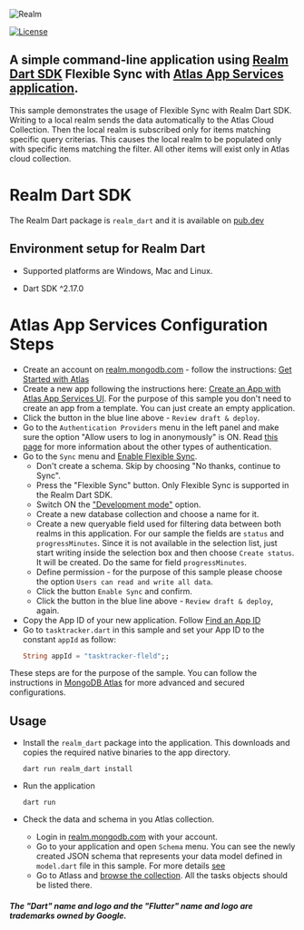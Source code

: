 ![Realm](https://github.com/realm/realm-dart/raw/master/logo.png)

[![License](https://img.shields.io/badge/License-Apache-blue.svg)](LICENSE)

## A simple command-line application using [Realm Dart SDK](https://www.mongodb.com/docs/realm/sdk/flutter/#dart-standalone-realm) Flexible Sync with [Atlas App Services application](https://www.mongodb.com/docs/atlas/app-services/).
This sample demonstrates the usage of Flexible Sync with Realm Dart SDK. 
Writing to a local realm sends the data automatically to the Atlas Cloud Collection.
Then the local realm is subscribed only for items matching specific query criterias.
This causes the local realm to be populated only with specific items matching the filter. 
All other items will exist only in Atlas cloud collection.

# Realm Dart SDK

The Realm Dart package is `realm_dart` and it is available on [pub.dev](https://pub.dev/packages/realm_dart)

## Environment setup for Realm Dart

* Supported platforms are Windows, Mac and Linux.

* Dart SDK ^2.17.0

# Atlas App Services Configuration Steps

* Create an account on [realm.mongodb.com](https://realm.mongodb.com) - follow the instructions: [Get Started with Atlas](https://www.mongodb.com/docs/atlas/getting-started)
* Create a new app following the instructions here: [Create an App with Atlas App Services UI](https://www.mongodb.com/docs/atlas/app-services/manage-apps/create/create-with-realm-ui).
    For the purpose of this sample you don't need to create an app from a template. You can just create an empty application.
* Click the button in the blue line above - `Review draft & deploy`.
* Go to the `Authentication Providers` menu in the left panel and make sure the option "Allow users to log in anonymously" is ON.
    Read [this page](https://www.mongodb.com/docs/atlas/app-services/authentication/providers/) for more information about the other types of authentication.
* Go to the `Sync` menu and [Enable Flexible Sync](https://www.mongodb.com/docs/atlas/app-services/sync/configure/enable-sync/#enable-flexible-sync).
    * Don't create a schema. Skip by choosing "No thanks, continue to Sync".
    * Press the "Flexible Sync" button. Only Flexible Sync is supported in the Realm Dart SDK.
    * Switch ON the ["Development mode"](https://www.mongodb.com/docs/atlas/app-services/sync/data-model/development-mode/) option. 
    * Create a new database collection and choose a name for it.
    * Create a new queryable field used for filtering data between both realms in this application. For our sample the fields are `status` and `progressMinutes`. 
        Since it is not available in the selection list, just start writing inside the selection box and then choose `Create status`. 
        It will be created.
        Do the same for field `progressMinutes`.
    * Define permission - for the purpose of this sample please choose the option `Users can read and write all data`.
    * Click the button `Enable Sync` and confirm.
    * Click the button in the blue line above - `Review draft & deploy`, again.
* Copy the App ID of your new application. Follow [Find an App ID](https://www.mongodb.com/docs/atlas/app-services/reference/find-your-project-or-app-id/?_ga=2.267445390.1225817147.1654079983-1571915642.1647002315&_gac=1.229371374.1654173423.CjwKCAjwv-GUBhAzEiwASUMm4jBtzETN-YJq0KELgeGLKk-4_6wVAfImtPoBbo-A35_eKjZ1p0Lh_BoCotcQAvD_BwE#find-an-app-id)
* Go to `tasktracker.dart` in this sample and set your App ID to the constant `appId` as follow: 
    ```dart
    String appId = "tasktracker-fleld";;
    ```

These steps are for the purpose of the sample. You can follow the instructions 
in [MongoDB Atlas](https://www.mongodb.com/docs/atlas) for more advanced and secured configurations.

## Usage

* Install the `realm_dart` package into the application. This downloads and copies the required native binaries to the app directory.

    ```
    dart run realm_dart install
    ``` 

*  Run the application

    ```
    dart run
    ```

* Check the data and schema in you Atlas collection.
    * Login in [realm.mongodb.com](https://realm.mongodb.com) with your account.
    * Go to your application and open `Schema` menu. You can see the newly created JSON schema 
        that represents your data model defined in `model.dart` file in this sample. 
        For more details [see](https://www.mongodb.com/docs/atlas/app-services/schemas/?_ga=2.267468942.1225817147.1654079983-1571915642.1647002315&_gac=1.216786660.1654173423.CjwKCAjwv-GUBhAzEiwASUMm4jBtzETN-YJq0KELgeGLKk-4_6wVAfImtPoBbo-A35_eKjZ1p0Lh_BoCotcQAvD_BwE)
    * Go to Atlass and [browse the collection](https://www.mongodb.com/docs/atlas/atlas-ui/collections/#view-collections). All the tasks objects should be listed there.


##### The "Dart" name and logo and the "Flutter" name and logo are trademarks owned by Google. 
